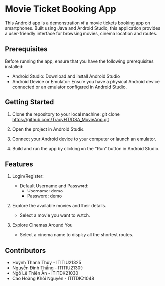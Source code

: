 # Movie Ticket Booking App
This Android app is a demonstration of a movie tickets booking app on smartphones. Built using Java and Android Studio, this application provides a user-friendly interface for browsing movies, cinema location and routes.

## Prerequisites
Before running the app, ensure that you have the following prerequisites installed:

- Android Studio: Download and install Android Studio 
- Android Device or Emulator: Ensure you have a physical Android device connected or an emulator configured in Android Studio. 

## Getting Started
1. Clone the repository to your local machine:
    git clone https://github.com/TracyHT/DSA_MovieApp.git
2. Open the project in Android Studio.

3. Connect your Android device to your computer or launch an emulator.

4. Build and run the app by clicking on the "Run" button in Android Studio.

## Features

1. Login/Register:
    - Default Username and Password:
      - Username: demo 
      - Password: demo

2. Explore the available movies and their details.
   - Select a movie you want to watch.

3. Explore Cinemas Around You 
   - Select a cinema name to display all the shortest routes.

## Contributors
- Huỳnh Thanh Thủy - ITITIU21325 
- Nguyễn Đình Thắng - ITITIU21309 
- Ngô Lê Thiên Ân -  ITITDK21030 
- Cao Hoàng Khôi Nguyên - ITITDK21048





